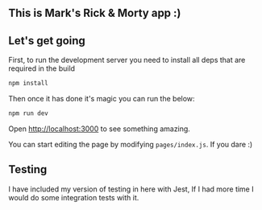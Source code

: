 ## This is Mark's Rick & Morty app :)

## Let's get going

First, to run the development server you need to install all deps that are required in the build

```bash
npm install
```

Then once it has done it's magic you can run the below:

```bash
npm run dev
```

Open [http://localhost:3000](http://localhost:3000) to see something amazing.

You can start editing the page by modifying `pages/index.js`. If you dare :)

## Testing

I have included my version of testing in here with Jest, If I had more time I would do some integration tests with it.


